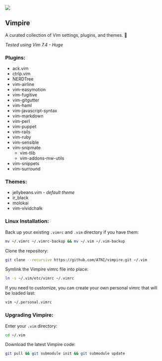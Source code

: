 <img src="http://upload.wikimedia.org/wikipedia/commons/1/19/Bela_lugosi_dracula.jpg" />

## Vimpire
A curated collection of Vim settings, plugins, and themes. :imp:

*Tested using Vim 7.4 - Huge*

### Plugins:
* ack.vim
* ctrlp.vim
* NERDTree
* vim-airline
* vim-easymotion
* vim-fugitive
* vim-gitgutter
* vim-haml
* vim-javascript-syntax
* vim-markdown
* vim-perl
* vim-puppet
* vim-rails
* vim-ruby
* vim-sensible
* vim-snipmate
  * vim-tlib
  * vim-addons-mw-utils
* vim-snippets
* vim-surround

### Themes:
* jellybeans.vim - *default theme*
* ir_black
* molokai
* vim-vividchalk

### Linux Installation:

Back up your existing `.vimrc` and `.vim` directory if you have them:
```bash
mv ~/.vimrc ~/.vimrc-backup && mv ~/.vim ~/.vim-backup
```

Clone the repository:
```bash
git clone --recursive https://github.com/ATNI/vimpire.git ~/.vim
```

Symlink the Vimpire vimrc file into place:
```bash
ln -s ~/.vim/etc/vimrc ~/.vimrc
```

If you need to customize, you can create your own personal vimrc that will be loaded last:
```bash
vim ~/.personal.vimrc
```

### Upgrading Vimpire:

Enter your `.vim` directory:
```bash
cd ~/.vim
```

Download the latest Vimpire code:
```bash
git pull && git submodule init && git submodule update
```
